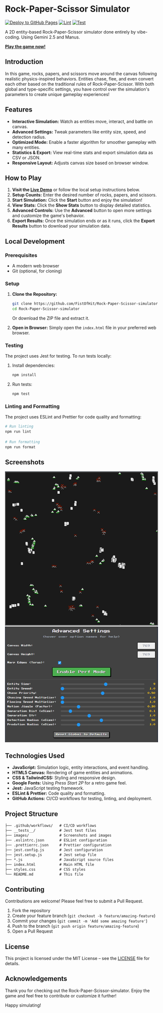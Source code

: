 # Rock-Paper-Scissor Simulator

[![Deploy to GitHub Pages](https://github.com/FistOfHit/Rock-Paper-Scissor-simulator/actions/workflows/deploy.yml/badge.svg)](https://github.com/FistOfHit/Rock-Paper-Scissor-simulator/actions/workflows/deploy.yml)
[![Lint](https://github.com/FistOfHit/Rock-Paper-Scissor-simulator/actions/workflows/lint.yml/badge.svg)](https://github.com/FistOfHit/Rock-Paper-Scissor-simulator/actions/workflows/lint.yml)
[![Test](https://github.com/FistOfHit/Rock-Paper-Scissor-simulator/actions/workflows/test.yml/badge.svg)](https://github.com/FistOfHit/Rock-Paper-Scissor-simulator/actions/workflows/test.yml)

A 2D entity-based Rock-Paper-Scissor simulator done entirely by vibe-coding. Using Gemini 2.5 and Manus.

**[Play the game now!](https://fistofhit.github.io/Rock-Paper-Scissor-simulator/)**

## Introduction

In this game, rocks, papers, and scissors move around the canvas following realistic physics-inspired behaviors. Entities chase, flee, and even convert each other based on the traditional rules of Rock-Paper-Scissor. With both global and type-specific settings, you have control over the simulation's parameters to create unique gameplay experiences!

## Features

- **Interactive Simulation:** Watch as entities move, interact, and battle on canvas.
- **Advanced Settings:** Tweak parameters like entity size, speed, and detection radius.
- **Optimized Mode:** Enable a faster algorithm for smoother gameplay with many entities.
- **Statistics & Export:** View real-time stats and export simulation data as CSV or JSON.
- **Responsive Layout:** Adjusts canvas size based on browser window.

## How to Play

1. **Visit the [Live Demo](https://fistofhit.github.io/Rock-Paper-Scissor-simulator/)** or follow the local setup instructions below.
2. **Setup Counts:** Enter the desired number of rocks, papers, and scissors.
3. **Start Simulation:** Click the **Start** button and enjoy the simulation!
4. **View Stats:** Click the **Show Stats** button to display detailed statistics.
5. **Advanced Controls:** Use the **Advanced** button to open more settings and customize the game's behavior.
6. **Export Results:** Once the simulation ends or as it runs, click the **Export Results** button to download your simulation data.

## Local Development

### Prerequisites

- A modern web browser
- Git (optional, for cloning)

### Setup

1. **Clone the Repository:**
   ```bash
   git clone https://github.com/FistOfHit/Rock-Paper-Scissor-simulator.git
   cd Rock-Paper-Scissor-simulator
   ```
   
   Or download the ZIP file and extract it.

2. **Open in Browser:** Simply open the `index.html` file in your preferred web browser.

### Testing

The project uses Jest for testing. To run tests locally:

1. Install dependencies:
   ```bash
   npm install
   ```

2. Run tests:
   ```bash
   npm test
   ```

### Linting and Formatting

The project uses ESLint and Prettier for code quality and formatting:

```bash
# Run linting
npm run lint

# Run formatting
npm run format
```

## Screenshots

<p align="center">
  <img src="./images/rps_screenshot.png" alt="Gameplay Screenshot">
  <img src="./images/rps_settings.png" alt="Advanced Settings">
</p>

## Technologies Used

- **JavaScript:** Simulation logic, entity interactions, and event handling.
- **HTML5 Canvas:** Rendering of game entities and animations.
- **CSS & TailwindCSS:** Styling and responsive design.
- **Google Fonts:** Using *Press Start 2P* for a retro game feel.
- **Jest:** JavaScript testing framework.
- **ESLint & Prettier:** Code quality and formatting.
- **GitHub Actions:** CI/CD workflows for testing, linting, and deployment.

## Project Structure

```
├── .github/workflows/   # CI/CD workflows
├── __tests__/           # Jest test files
├── images/              # Screenshots and images
├── .eslintrc.json       # ESLint configuration
├── .prettierrc.json     # Prettier configuration
├── jest.config.js       # Jest configuration
├── jest.setup.js        # Jest setup file
├── *.js                 # JavaScript source files
├── index.html           # Main HTML file
├── styles.css           # CSS styles
└── README.md            # This file
```

## Contributing

Contributions are welcome! Please feel free to submit a Pull Request.

1. Fork the repository
2. Create your feature branch (`git checkout -b feature/amazing-feature`)
3. Commit your changes (`git commit -m 'Add some amazing feature'`)
4. Push to the branch (`git push origin feature/amazing-feature`)
5. Open a Pull Request

## License

This project is licensed under the MIT License – see the [LICENSE](LICENSE) file for details.

## Acknowledgements

Thank you for checking out the Rock-Paper-Scissor-simulator. Enjoy the game and feel free to contribute or customize it further!

Happy simulating!
